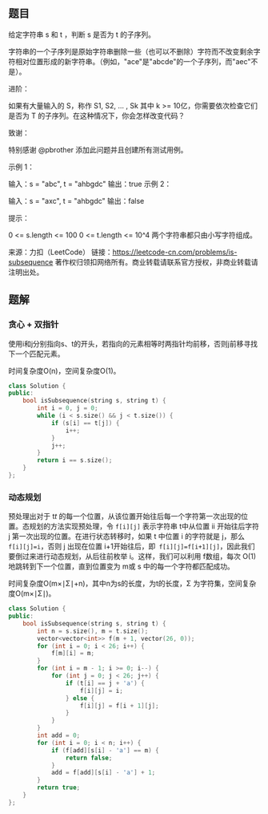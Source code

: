 ## 题目

给定字符串 s 和 t ，判断 s 是否为 t 的子序列。

字符串的一个子序列是原始字符串删除一些（也可以不删除）字符而不改变剩余字符相对位置形成的新字符串。（例如，"ace"是"abcde"的一个子序列，而"aec"不是）。

进阶：

如果有大量输入的 S，称作 S1, S2, ... , Sk 其中 k >= 10亿，你需要依次检查它们是否为 T 的子序列。在这种情况下，你会怎样改变代码？

致谢：

特别感谢 @pbrother 添加此问题并且创建所有测试用例。

 

示例 1：

输入：s = "abc", t = "ahbgdc"
输出：true
示例 2：

输入：s = "axc", t = "ahbgdc"
输出：false


提示：

0 <= s.length <= 100
0 <= t.length <= 10^4
两个字符串都只由小写字符组成。

来源：力扣（LeetCode）
链接：https://leetcode-cn.com/problems/is-subsequence
著作权归领扣网络所有。商业转载请联系官方授权，非商业转载请注明出处。

## 题解

### 贪心 + 双指针

使用i和j分别指向s、t的开头，若指向的元素相等时两指针均前移，否则j前移寻找下一个匹配元素。

时间复杂度O(n)，空间复杂度O(1)。

```c++
class Solution {
public:
    bool isSubsequence(string s, string t) {
        int i = 0, j = 0;
        while (i < s.size() && j < t.size()) {
            if (s[i] == t[j]) {
                i++;
            }
            j++;
        }
        return i == s.size();
    }
};
```

### 动态规划

预处理出对于 t*t* 的每一个位置，从该位置开始往后每一个字符第一次出现的位置。态规划的方法实现预处理，令 `f[i][j]` 表示字符串 t中从位置 ii 开始往后字符 j 第一次出现的位置。在进行状态转移时，如果 t 中位置 i 的字符就是 j，那么 `f[i][j]=i`，否则 j 出现在位置 i+1开始往后，即` f[i][j]=f[i+1][j]`，因此我们要倒过来进行动态规划，从后往前枚举 i。这样，我们可以利用 f数组，每次 O(1) 地跳转到下一个位置，直到位置变为 m或 s 中的每一个字符都匹配成功。

时间复杂度O(m×∣Σ∣+n)，其中n为s的长度，为t的长度，Σ 为字符集，空间复杂度O(m×∣Σ∣)。

```c++
class Solution {
public:
    bool isSubsequence(string s, string t) {
        int n = s.size(), m = t.size();
        vector<vector<int>> f(m + 1, vector(26, 0));
        for (int i = 0; i < 26; i++) {
            f[m][i] = m;
        }
        for (int i = m - 1; i >= 0; i--) {
            for (int j = 0; j < 26; j++) {
                if (t[i] == j + 'a') {
                    f[i][j] = i;
                } else {
                    f[i][j] = f[i + 1][j];
                }
            }
        }
        int add = 0;
        for (int i = 0; i < n; i++) {
            if (f[add][s[i] - 'a'] == m) {
                return false;
            }
            add = f[add][s[i] - 'a'] + 1;
        }
        return true;
    }
};
```

